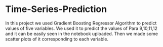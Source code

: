 # Time-Series-Prediction
In this project we used Gradient Boosting Regressor Algorithm to predict values of five variables. We used it to predict the values of Para 9,10,11,12 and it can be easily seen in the notebook uploaded. Then we made some scatter plots of it corresponding to each variable.

